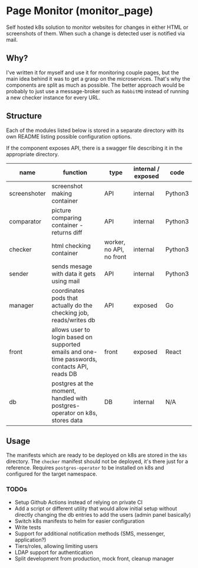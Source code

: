 # Page Monitor (monitor_page)
Self hosted k8s solution to monitor websites for changes in either HTML or screenshots of them.
When such a change is detected user is notified via mail.

## Why?
I've written it for myself and use it for monitoring couple pages, but the main idea behind it was to get a grasp on the microservices.
That's why the components are split as much as possible.
The better approach would be probably to just use a message-broker such as `RabbitMQ` instead of running a new checker instance for every URL.

## Structure
Each of the modules listed below is stored in a separate directory with its own README listing possible configuration options.

If the component exposes API, there is a swagger file describing it in the appropriate directory.

| name         | function                                                                                      | type                     | internal / exposed | code    |
| ------------ | --------------------------------------------------------------------------------------------  | ------------------------ | ------------------ | ------- |
| screenshoter | screenshot making container                                                                   | API                      | internal           | Python3 |
| comparator   | picture comparing container - returns diff                                                    | API                      | internal           | Python3 |
| checker      | html checking container                                                                       | worker, no API, no front | internal           | Python3 |
| sender       | sends mesage with data it gets using mail                                                     | API                      | internal           | Python3 |
| manager      | coordinates pods that actually do the checking job, reads/writes db                           | API                      | exposed            | Go      |
| front        | allows user to login based on supported emails and one-time passwords, contacts API, reads DB | front                    | exposed            | React   |
| db           | postgres at the moment, handled with postgres-operator on k8s, stores data                    | DB                       | internal           | N/A     |

## Usage
The manifests which are ready to be deployed on k8s are stored in the `k8s` directory.
The `checker` manifest should not be deployed, it's there just for a reference.
Requires `postgres-operator` to be installed on k8s and configured for the target namespace.

### TODOs
* Setup Github Actions instead of relying on private CI
* Add a script or different utility that would allow initial setup without directly changing the db entries to add the users (admin panel basically)
* Switch k8s manifests to helm for easier configuration
* Write tests
* Support for additional notification methods (SMS, messenger, application?)
* Tiers/roles, allowing limiting users
* LDAP support for authentication
* Split development from production, mock front, cleanup manager
